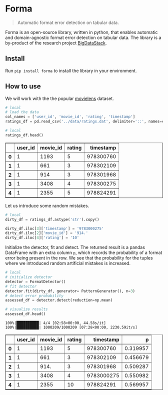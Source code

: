 # Forma
> Automatic format error detection on tabular data.


Forma is an open-source library, written in python, that enables automatic and domain-agnostic format error detection on tabular data. The library is a by-product of the research project [BigDataStack](https://bigdatastack.eu/).

## Install

Run `pip install forma` to install the library in your environment.

## How to use

We will work with the the popular [movielens](https://grouplens.org/datasets/movielens/) dataset.

```python
# local
# load the data
col_names = ['user_id', 'movie_id', 'rating', 'timestamp']
ratings_df = pd.read_csv('../data/ratings.dat', delimiter='::', names=col_names, engine='python')
```

```python
# local
ratings_df.head()
```




<div>
<style scoped>
    .dataframe tbody tr th:only-of-type {
        vertical-align: middle;
    }

    .dataframe tbody tr th {
        vertical-align: top;
    }

    .dataframe thead th {
        text-align: right;
    }
</style>
<table border="1" class="dataframe">
  <thead>
    <tr style="text-align: right;">
      <th></th>
      <th>user_id</th>
      <th>movie_id</th>
      <th>rating</th>
      <th>timestamp</th>
    </tr>
  </thead>
  <tbody>
    <tr>
      <th>0</th>
      <td>1</td>
      <td>1193</td>
      <td>5</td>
      <td>978300760</td>
    </tr>
    <tr>
      <th>1</th>
      <td>1</td>
      <td>661</td>
      <td>3</td>
      <td>978302109</td>
    </tr>
    <tr>
      <th>2</th>
      <td>1</td>
      <td>914</td>
      <td>3</td>
      <td>978301968</td>
    </tr>
    <tr>
      <th>3</th>
      <td>1</td>
      <td>3408</td>
      <td>4</td>
      <td>978300275</td>
    </tr>
    <tr>
      <th>4</th>
      <td>1</td>
      <td>2355</td>
      <td>5</td>
      <td>978824291</td>
    </tr>
  </tbody>
</table>
</div>



Let us introduce some random mistakes.

```python
# local
dirty_df = ratings_df.astype('str').copy()

dirty_df.iloc[3]['timestamp'] = '9783000275'
dirty_df.iloc[2]['movie_id'] = '914.'
dirty_df.iloc[4]['rating'] = '10'
```

Initialize the detector, fit and detect. The returned result is a pandas DataFrame with an extra column `p`, which records the probability of a format error being present in the row. We see that the probability for the tuples where we introduced random artificial mistakes is increased.

```python
# local
# initialize detector
detector = FormatDetector()
# fit detector
detector.fit(dirty_df, generator= PatternGenerator(), n=3)
# detect error probability
assessed_df = detector.detect(reduction=np.mean)

# visualize results
assessed_df.head()
```

    100%|██████████| 4/4 [02:58<00:00, 44.58s/it]
    100%|██████████| 1000209/1000209 [07:28<00:00, 2230.59it/s]





<div>
<style scoped>
    .dataframe tbody tr th:only-of-type {
        vertical-align: middle;
    }

    .dataframe tbody tr th {
        vertical-align: top;
    }

    .dataframe thead th {
        text-align: right;
    }
</style>
<table border="1" class="dataframe">
  <thead>
    <tr style="text-align: right;">
      <th></th>
      <th>user_id</th>
      <th>movie_id</th>
      <th>rating</th>
      <th>timestamp</th>
      <th>p</th>
    </tr>
  </thead>
  <tbody>
    <tr>
      <th>0</th>
      <td>1</td>
      <td>1193</td>
      <td>5</td>
      <td>978300760</td>
      <td>0.319957</td>
    </tr>
    <tr>
      <th>1</th>
      <td>1</td>
      <td>661</td>
      <td>3</td>
      <td>978302109</td>
      <td>0.456679</td>
    </tr>
    <tr>
      <th>2</th>
      <td>1</td>
      <td>914.</td>
      <td>3</td>
      <td>978301968</td>
      <td>0.509287</td>
    </tr>
    <tr>
      <th>3</th>
      <td>1</td>
      <td>3408</td>
      <td>4</td>
      <td>9783000275</td>
      <td>0.550982</td>
    </tr>
    <tr>
      <th>4</th>
      <td>1</td>
      <td>2355</td>
      <td>10</td>
      <td>978824291</td>
      <td>0.569957</td>
    </tr>
  </tbody>
</table>
</div>


